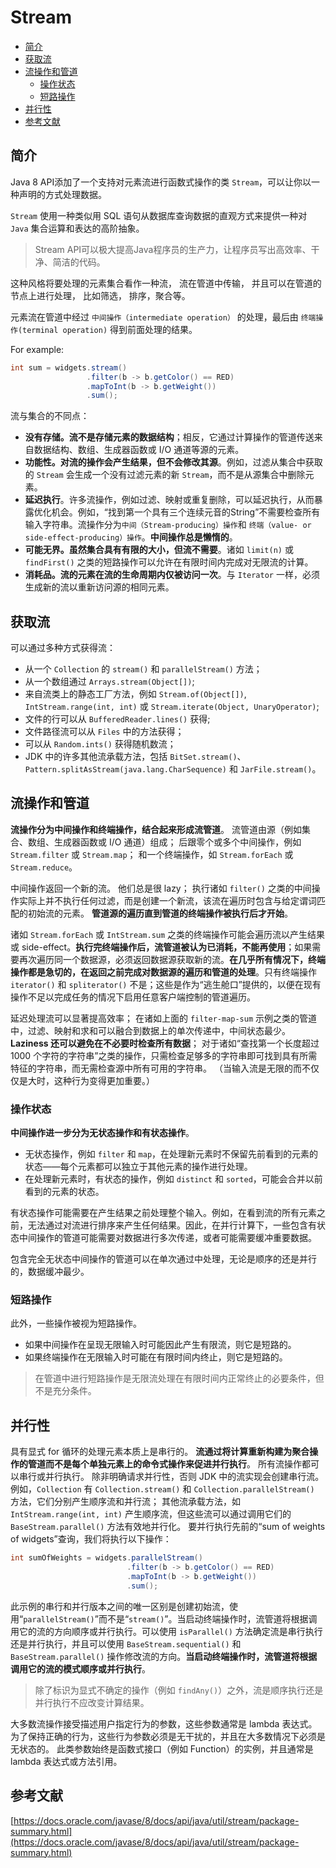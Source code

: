 # Stream

* [简介](#简介)
* [获取流](#获取流)
* [流操作和管道](#流操作和管道)
  * [操作状态](#操作状态)
  * [短路操作](#短路操作)
* [并行性](#并行性)
* [参考文献](#参考文献)

## 简介

Java 8 API添加了一个支持对元素流进行函数式操作的类 `Stream`，可以让你以一种声明的方式处理数据。

`Stream` 使用一种类似用 SQL 语句从数据库查询数据的直观方式来提供一种对 `Java` 集合运算和表达的高阶抽象。

> Stream API可以极大提高Java程序员的生产力，让程序员写出高效率、干净、简洁的代码。

这种风格将要处理的元素集合看作一种流， 流在管道中传输， 并且可以在管道的节点上进行处理， 比如筛选， 排序，聚合等。

元素流在管道中经过 `中间操作（intermediate operation）` 的处理，最后由 `终端操作(terminal operation)` 得到前面处理的结果。

For example:

```java
int sum = widgets.stream()
                 .filter(b -> b.getColor() == RED)
                 .mapToInt(b -> b.getWeight())
                 .sum();
```

流与集合的不同点：

* **没有存储。流不是存储元素的数据结构**；相反，它通过计算操作的管道传送来自数据结构、数组、生成器函数或 I/O 通道等源的元素。
* **功能性。对流的操作会产生结果，但不会修改其源**。例如，过滤从集合中获取的 `Stream` 会生成一个没有过滤元素的新 `Stream`，而不是从源集合中删除元素。
* **延迟执行**。许多流操作，例如过滤、映射或重复删除，可以延迟执行，从而暴露优化机会。例如，“找到第一个具有三个连续元音的String”不需要检查所有输入字符串。流操作分为`中间（Stream-producing）操作`和 `终端（value- or side-effect-producing）操作`。**中间操作总是懒惰的**。
* **可能无界。虽然集合具有有限的大小，但流不需要**。诸如 `limit(n)` 或 `findFirst()` 之类的短路操作可以允许在有限时间内完成对无限流的计算。
* **消耗品。流的元素在流的生命周期内仅被访问一次**。与 `Iterator` 一样，必须生成新的流以重新访问源的相同元素。

## 获取流

可以通过多种方式获得流：

* 从一个 `Collection` 的 `stream()` 和 `parallelStream()` 方法；
* 从一个数组通过 `Arrays.stream(Object[])`;
* 来自流类上的静态工厂方法，例如 `Stream.of(Object[])`, `IntStream.range(int, int)` 或 `Stream.iterate(Object, UnaryOperator)`;
* 文件的行可以从 `BufferedReader.lines()` 获得;
* 文件路径流可以从 `Files` 中的方法获得；
* 可以从 `Random.ints()` 获得随机数流；
* JDK 中的许多其他流承载方法，包括 `BitSet.stream()`、`Pattern.splitAsStream(java.lang.CharSequence)` 和 `JarFile.stream()`。

## 流操作和管道

**流操作分为中间操作和终端操作，结合起来形成流管道**。 流管道由源（例如集合、数组、生成器函数或 I/O 通道）组成； 后跟零个或多个中间操作，例如 `Stream.filter` 或 `Stream.map`； 和一个终端操作，如 `Stream.forEach` 或 `Stream.reduce`。

中间操作返回一个新的流。 他们总是很 lazy； 执行诸如 `filter()` 之类的中间操作实际上并不执行任何过滤，而是创建一个新流，该流在遍历时包含与给定谓词匹配的初始流的元素。 **管道源的遍历直到管道的终端操作被执行后才开始**。

诸如 `Stream.forEach` 或 `IntStream.sum` 之类的终端操作可能会遍历流以产生结果或 side-effect。**执行完终端操作后，流管道被认为已消耗，不能再使用**；如果需要再次遍历同一个数据源，必须返回数据源获取新的流。**在几乎所有情况下，终端操作都是急切的，在返回之前完成对数据源的遍历和管道的处理**。只有终端操作 `iterator()` 和 `spliterator()` 不是；这些是作为“逃生舱口”提供的，以便在现有操作不足以完成任务的情况下启用任意客户端控制的管道遍历。

延迟处理流可以显著提高效率； 在诸如上面的 `filter-map-sum` 示例之类的管道中，过滤、映射和求和可以融合到数据上的单次传递中，中间状态最少。 **Laziness 还可以避免在不必要时检查所有数据**； 对于诸如“查找第一个长度超过 1000 个字符的字符串”之类的操作，只需检查足够多的字符串即可找到具有所需特征的字符串，而无需检查源中所有可用的字符串。 （当输入流是无限的而不仅仅是大时，这种行为变得更加重要。）

### 操作状态

**中间操作进一步分为无状态操作和有状态操作**。

* 无状态操作，例如 `filter` 和 `map`，在处理新元素时不保留先前看到的元素的状态——每个元素都可以独立于其他元素的操作进行处理。
* 在处理新元素时，有状态的操作，例如 `distinct` 和 `sorted`，可能会合并以前看到的元素的状态。

有状态操作可能需要在产生结果之前处理整个输入。例如，在看到流的所有元素之前，无法通过对流进行排序来产生任何结果。因此，在并行计算下，一些包含有状态中间操作的管道可能需要对数据进行多次传递，或者可能需要缓冲重要数据。

包含完全无状态中间操作的管道可以在单次通过中处理，无论是顺序的还是并行的，数据缓冲最少。

### 短路操作

此外，一些操作被视为短路操作。 

* 如果中间操作在呈现无限输入时可能因此产生有限流，则它是短路的。 
* 如果终端操作在无限输入时可能在有限时间内终止，则它是短路的。 

> 在管道中进行短路操作是无限流处理在有限时间内正常终止的必要条件，但不是充分条件。

## 并行性

具有显式 for 循环的处理元素本质上是串行的。 **流通过将计算重新构建为聚合操作的管道而不是每个单独元素上的命令式操作来促进并行执行**。 所有流操作都可以串行或并行执行。 除非明确请求并行性，否则 JDK 中的流实现会创建串行流。 例如，`Collection` 有 `Collection.stream()` 和 `Collection.parallelStream()` 方法，它们分别产生顺序流和并行流； 其他流承载方法，如 `IntStream.range(int, int)` 产生顺序流，但这些流可以通过调用它们的 `BaseStream.parallel()` 方法有效地并行化。 要并行执行先前的“sum of weights of widgets”查询，我们将执行以下操作：

```java
int sumOfWeights = widgets.parallelStream()
                          .filter(b -> b.getColor() == RED)
                          .mapToInt(b -> b.getWeight())
                          .sum();
```

此示例的串行和并行版本之间的唯一区别是创建初始流，使用“`parallelStream()`”而不是“`stream()`”。当启动终端操作时，流管道将根据调用它的流的方向顺序或并行执行。可以使用 `isParallel()` 方法确定流是串行执行还是并行执行，并且可以使用 `BaseStream.sequential()` 和 `BaseStream.parallel()` 操作修改流的方向。**当启动终端操作时，流管道将根据调用它的流的模式顺序或并行执行**。

> 除了标识为显式不确定的操作（例如 `findAny()`）之外，流是顺序执行还是并行执行不应改变计算结果。

大多数流操作接受描述用户指定行为的参数，这些参数通常是 lambda 表达式。 为了保持正确的行为，这些行为参数必须是无干扰的，并且在大多数情况下必须是无状态的。 此类参数始终是函数式接口（例如 Function）的实例，并且通常是 lambda 表达式或方法引用。

## 参考文献

[https://docs.oracle.com/javase/8/docs/api/java/util/stream/package-summary.html](https://docs.oracle.com/javase/8/docs/api/java/util/stream/package-summary.html)
